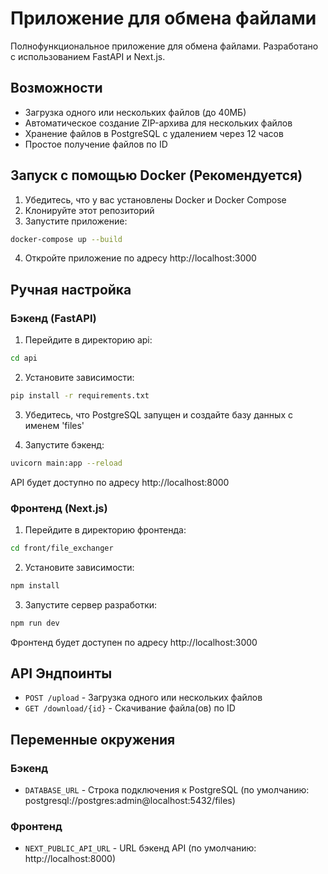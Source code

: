 # Приложение для обмена файлами

Полнофункциональное приложение для обмена файлами. Разработано с использованием FastAPI и Next.js.

## Возможности

- Загрузка одного или нескольких файлов (до 40МБ)
- Автоматическое создание ZIP-архива для нескольких файлов
- Хранение файлов в PostgreSQL с удалением через 12 часов
- Простое получение файлов по ID

## Запуск с помощью Docker (Рекомендуется)

1. Убедитесь, что у вас установлены Docker и Docker Compose
2. Клонируйте этот репозиторий
3. Запустите приложение:
```bash
docker-compose up --build
```
4. Откройте приложение по адресу http://localhost:3000

## Ручная настройка

### Бэкенд (FastAPI)

1. Перейдите в директорию api:
```bash
cd api
```

2. Установите зависимости:
```bash
pip install -r requirements.txt
```

3. Убедитесь, что PostgreSQL запущен и создайте базу данных с именем 'files'

4. Запустите бэкенд:
```bash
uvicorn main:app --reload
```

API будет доступно по адресу http://localhost:8000

### Фронтенд (Next.js)

1. Перейдите в директорию фронтенда:
```bash
cd front/file_exchanger
```

2. Установите зависимости:
```bash
npm install
```

3. Запустите сервер разработки:
```bash
npm run dev
```

Фронтенд будет доступен по адресу http://localhost:3000

## API Эндпоинты

- `POST /upload` - Загрузка одного или нескольких файлов
- `GET /download/{id}` - Скачивание файла(ов) по ID

## Переменные окружения

### Бэкенд
- `DATABASE_URL` - Строка подключения к PostgreSQL (по умолчанию: postgresql://postgres:admin@localhost:5432/files)

### Фронтенд
- `NEXT_PUBLIC_API_URL` - URL бэкенд API (по умолчанию: http://localhost:8000) 
